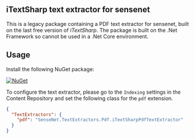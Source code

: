 ## iTextSharp text extractor for sensenet
This is a legacy package containing a PDF text extractor for sensenet, built on the last free version of _iTextSharp_. The package is built on the .Net Framework so cannot be used in a .Net Core environment.

## Usage
Install the following NuGet package:

[![NuGet](https://img.shields.io/nuget/v/SenseNet.TextExtractors.Pdf.svg)](https://www.nuget.org/packages/SenseNet.TextExtractors.Pdf)

To configure the text extractor, please go to the `Indexing` settings in the Content Repository and set the following class for the `pdf` extension.

```json
{
  "TextExtractors": {
    "pdf": "SenseNet.TextExtractors.Pdf.iTextSharpPdfTextExtractor"
  }
}
```